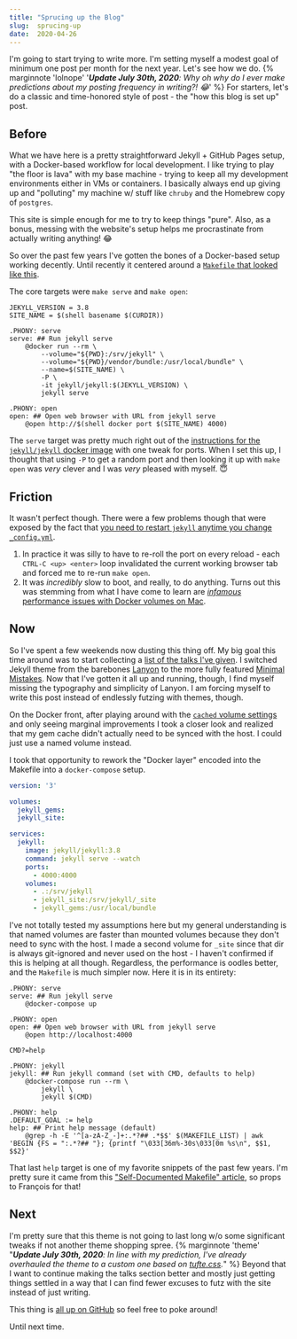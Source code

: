 ```yaml
---
title: "Sprucing up the Blog"
slug:  sprucing-up
date:  2020-04-26
---
```


I'm going to start trying to write more. I'm setting myself a modest goal of minimum one post per month for the next year. Let's see how we do. {% marginnote 'lolnope' '_**Update July 30th, 2020**: Why oh why do I ever make predictions about my posting frequency in writing?! :joy:_' %} For starters, let's do a classic and time-honored style of post - the "how this blog is set up" post.

## Before

What we have here is a pretty straightforward Jekyll + GitHub Pages setup, with
a Docker-based workflow for local development. I like trying to play "the floor
is lava" with my base machine - trying to keep all my development environments
either in VMs or containers. I basically always end up giving up and
"polluting" my machine w/ stuff like `chruby` and the Homebrew copy of
`postgres`.

This site is simple enough for me to try to keep things "pure". Also, as a
bonus, messing with the website's setup helps me procrastinate from actually
writing anything! :joy:

So over the past few years I've gotten the bones of a Docker-based setup working
decently. Until recently it centered around a [`Makefile` that looked like
this](https://github.com/phinze/phinze.github.io/blob/240120aa9d71477275513ffcbd4b52f7a02953ea/Makefile).

The core targets were `make serve` and `make open`:

```make
JEKYLL_VERSION = 3.8
SITE_NAME = $(shell basename $(CURDIR))

.PHONY: serve
serve: ## Run jekyll serve
	@docker run --rm \
		--volume="${PWD}:/srv/jekyll" \
		--volume="${PWD}/vendor/bundle:/usr/local/bundle" \
		--name=$(SITE_NAME) \
		-P \
		-it jekyll/jekyll:$(JEKYLL_VERSION) \
		jekyll serve

.PHONY: open
open: ## Open web browser with URL from jekyll serve
	@open http://$(shell docker port $(SITE_NAME) 4000)
```

The `serve` target was pretty much right out of the [instructions for the
`jekyll/jekyll` docker
image](https://github.com/envygeeks/jekyll-docker#caching) with one tweak for
ports.
When I set this up, I thought that using `-P` to get a random port and then
looking it up with `make open` was _very_ clever and I was _very_ pleased with
myself. :innocent:

## Friction

It wasn't perfect though. There were a few problems though that were exposed by
the fact that [you need to restart `jekyll` anytime you change
`_config.yml`](https://github.com/jekyll/jekyll/issues/2302).

1. In practice it was silly to have to re-roll the port on every reload - each
   `CTRL-C <up> <enter>` loop invalidated the current working browser tab and
   forced me to re-run `make open`.
2. It was _incredibly_ slow to boot, and really, to do anything. Turns out this was
   stemming from what I have come to learn are [_infamous_ performance issues
   with Docker volumes on
   Mac](https://docs.docker.com/docker-for-mac/osxfs/#performance-issues-solutions-and-roadmap).

## Now

So I've spent a few weekends now dusting this thing off. My big goal this time
around was to start collecting a [list of the talks I've given](/talks). I
switched Jekyll theme from the barebones [Lanyon](https://lanyon.getpoole.com/)
to the more fully featured [Minimal
Mistakes](https://mmistakes.github.io/minimal-mistakes/). Now that I've gotten
it all up and running, though, I find myself missing the typography and
simplicity of Lanyon. I am forcing myself to write this post instead of
endlessly futzing with themes, though.

On the Docker front, after playing around with the [`cached` volume
settings](https://docs.docker.com/docker-for-mac/osxfs-caching/) and only
seeing marginal improvements I took a closer look and realized that my gem
cache didn't actually need to be synced with the host. I could just use a named
volume instead.

I took that opportunity to rework the "Docker layer" encoded into the Makefile
into a `docker-compose` setup.

```yaml
version: '3'

volumes:
  jekyll_gems:
  jekyll_site:

services:
  jekyll:
    image: jekyll/jekyll:3.8
    command: jekyll serve --watch
    ports:
      - 4000:4000
    volumes:
      - .:/srv/jekyll
      - jekyll_site:/srv/jekyll/_site
      - jekyll_gems:/usr/local/bundle
```

I've not totally tested my assumptions here but my general understanding is
that named volumes are faster than mounted volumes because they don't need to
sync with the host. I made a second volume for `_site` since that dir is always
git-ignored and never used on the host - I haven't confirmed if this is helping
at all though. Regardless, the performance is oodles better, and the `Makefile`
is much simpler now. Here it is in its entirety:

```make
.PHONY: serve
serve: ## Run jekyll serve
	@docker-compose up

.PHONY: open
open: ## Open web browser with URL from jekyll serve
	@open http://localhost:4000

CMD?=help

.PHONY: jekyll
jekyll: ## Run jekyll command (set with CMD, defaults to help)
	@docker-compose run --rm \
		jekyll \
		jekyll $(CMD)

.PHONY: help
.DEFAULT_GOAL := help
help: ## Print help message (default)
	@grep -h -E '^[a-zA-Z_-]+:.*?## .*$$' $(MAKEFILE_LIST) | awk 'BEGIN {FS = ":.*?## "}; {printf "\033[36m%-30s\033[0m %s\n", $$1, $$2}'
```

That last `help` target is one of my favorite snippets of the past few years.
I'm pretty sure it came from this ["Self-Documented Makefile"
article](https://marmelab.com/blog/2016/02/29/auto-documented-makefile.html),
so props to François for that!

## Next

I'm pretty sure that this theme is not going to last long w/o some significant tweaks if not another theme shopping spree. {% marginnote 'theme' "_**Update July 30th, 2020**: In line with my prediction, I've already overhauled the theme to a custom one based on [tufte.css](https://edwardtufte.github.io/tufte-css/)._" %} Beyond that I want to continue making the talks section better and mostly just getting things settled in a way that I can find fewer excuses to futz with the site instead of just writing.

This thing is [all up on GitHub](https://github.com/phinze/phinze.github.io/)
so feel free to poke around!

Until next time.
